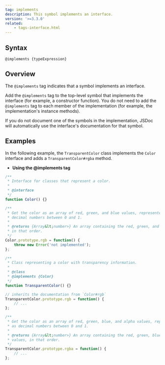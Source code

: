 ```yaml
---
tag: implements
description: This symbol implements an interface.
version: '>=3.3.0'
related:
    - tags-interface.html
---
```


## Syntax

`@implements {typeExpression}`


## Overview

The `@implements` tag indicates that a symbol implements an interface.

Add the `@implements` tag to the top-level symbol that implements the interface (for example, a
constructor function). You do not need to add the `@implements` tag to each member of the
implementation (for example, the implementation's instance methods).

If you do not document one of the symbols in the implementation, JSDoc will automatically use the
interface's documentation for that symbol.


## Examples

In the following example, the `TransparentColor` class implements the `Color` interface and adds
a `TransparentColor#rgba` method.

- **Using the @implements tag**

```js
/**
 * Interface for classes that represent a color.
 *
 * @interface
 */
function Color() {}

/**
 * Get the color as an array of red, green, and blue values, represented as
 * decimal numbers between 0 and 1.
 *
 * @returns {Array&lt;number>} An array containing the red, green, and blue values,
 * in that order.
 */
Color.prototype.rgb = function() {
    throw new Error('not implemented');
};

/**
 * Class representing a color with transparency information.
 *
 * @class
 * @implements {Color}
 */
function TransparentColor() {}

// inherits the documentation from `Color#rgb`
TransparentColor.prototype.rgb = function() {
    // ...
};

/**
 * Get the color as an array of red, green, blue, and alpha values, represented
 * as decimal numbers between 0 and 1.
 *
 * @returns {Array&lt;number>} An array containing the red, green, blue, and alpha
 * values, in that order.
 */
TransparentColor.prototype.rgba = function() {
    // ...
};
```

